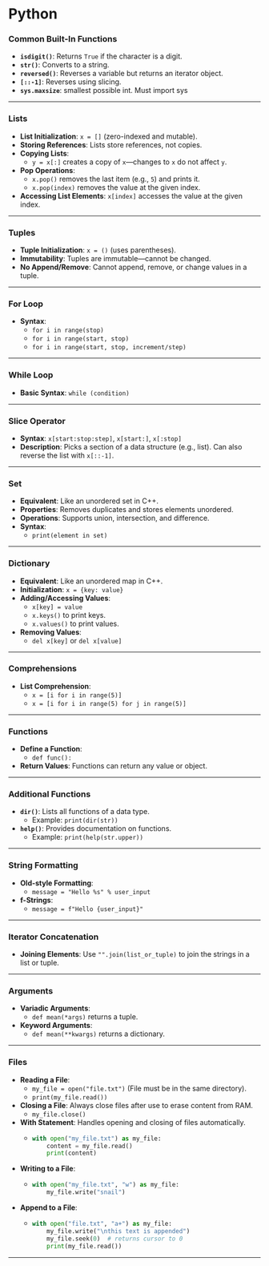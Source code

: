 # Python 

### Common Built-In Functions
- **`isdigit()`**: Returns `True` if the character is a digit.
- **`str()`**: Converts to a string.
- **`reversed()`**: Reverses a variable but returns an iterator object.
- **`[::-1]`**: Reverses using slicing.
- **`sys.maxsize`**: smallest possible int. Must import sys

---

### Lists
- **List Initialization**: `x = []` (zero-indexed and mutable).
- **Storing References**: Lists store references, not copies.
- **Copying Lists**: 
  - `y = x[:]` creates a copy of `x`—changes to `x` do not affect `y`.
- **Pop Operations**: 
  - `x.pop()` removes the last item (e.g., `5`) and prints it.
  - `x.pop(index)` removes the value at the given index.
- **Accessing List Elements**: `x[index]` accesses the value at the given index.

---

### Tuples
- **Tuple Initialization**: `x = ()` (uses parentheses).
- **Immutability**: Tuples are immutable—cannot be changed.
- **No Append/Remove**: Cannot append, remove, or change values in a tuple.

---

### For Loop
- **Syntax**: 
  - `for i in range(stop)`
  - `for i in range(start, stop)`
  - `for i in range(start, stop, increment/step)`

---

### While Loop
- **Basic Syntax**: `while (condition)`

---

### Slice Operator
- **Syntax**: `x[start:stop:step]`, `x[start:]`, `x[:stop]`
- **Description**: Picks a section of a data structure (e.g., list). Can also reverse the list with `x[::-1]`.

---

### Set
- **Equivalent**: Like an unordered set in C++.
- **Properties**: Removes duplicates and stores elements unordered.
- **Operations**: Supports union, intersection, and difference.
- **Syntax**: 
  - `print(element in set)`

---

### Dictionary
- **Equivalent**: Like an unordered map in C++.
- **Initialization**: `x = {key: value}`
- **Adding/Accessing Values**: 
  - `x[key] = value`
  - `x.keys()` to print keys.
  - `x.values()` to print values.
- **Removing Values**: 
  - `del x[key]` or `del x[value]`

---

### Comprehensions
- **List Comprehension**: 
  - `x = [i for i in range(5)]`
  - `x = [i for i in range(5) for j in range(5)]`

---

### Functions
- **Define a Function**: 
  - `def func():`
- **Return Values**: Functions can return any value or object.

---

### Additional Functions
- **`dir()`**: Lists all functions of a data type.
  - Example: `print(dir(str))`
- **`help()`**: Provides documentation on functions.
  - Example: `print(help(str.upper))`

---

### String Formatting
- **Old-style Formatting**: 
  - `message = "Hello %s" % user_input`
- **f-Strings**: 
  - `message = f"Hello {user_input}"`

---

### Iterator Concatenation
- **Joining Elements**: Use `"".join(list_or_tuple)` to join the strings in a list or tuple.

---

### Arguments
- **Variadic Arguments**: 
  - `def mean(*args)` returns a tuple.
- **Keyword Arguments**: 
  - `def mean(**kwargs)` returns a dictionary.

---

### Files
- **Reading a File**:
  - `my_file = open("file.txt")` (File must be in the same directory).
  - `print(my_file.read())`
- **Closing a File**: Always close files after use to erase content from RAM.
  - `my_file.close()`
- **With Statement**: Handles opening and closing of files automatically.
  - ```python
    with open("my_file.txt") as my_file:
        content = my_file.read()
        print(content)
    ```
- **Writing to a File**: 
  - ```python
    with open("my_file.txt", "w") as my_file:
        my_file.write("snail")
    ```
- **Append to a File**: 
  - ```python
    with open("file.txt", "a+") as my_file: 
        my_file.write("\nthis text is appended")
        my_file.seek(0)  # returns cursor to 0
        print(my_file.read())
    ```

---
